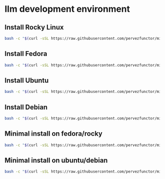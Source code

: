 # Ilm development environment

## Install Rocky Linux

```bash
bash -c "$(curl -sSL https://raw.githubusercontent.com/pervezfunctor/mini-dotfiles/master/installers/dnf/rocky)"
```

## Install Fedora

```bash
bash -c "$(curl -sSL https://raw.githubusercontent.com/pervezfunctor/mini-dotfiles/master/installers/dnf/fedora)"
```

## Install Ubuntu

```bash
bash -c "$(curl -sSL https://raw.githubusercontent.com/pervezfunctor/mini-dotfiles/master/installers/apt/ubuntu)"
```

## Install Debian

```bash
bash -c "$(curl -sSL https://raw.githubusercontent.com/pervezfunctor/mini-dotfiles/master/installers/apt/debian)"
```

## Minimal install on fedora/rocky

```bash
bash -c "$(curl -sSL https://raw.githubusercontent.com/pervezfunctor/mini-dotfiles/master/installers/dnf/min)"
```

## Minimal install on ubuntu/debian

```bash
bash -c "$(curl -sSL https://raw.githubusercontent.com/pervezfunctor/mini-dotfiles/master/installers/apt/min)"
```

